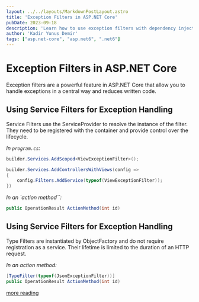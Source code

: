 ```yaml
---
layout: ../../layouts/MarkdownPostLayout.astro
title: 'Exception Filters in ASP.NET Core'
pubDate: 2023-09-18
description: 'Learn how to use exception filters with dependency injection for effective error handling in ASP.NET Core.'
author: 'Kadir Yunus Demir'
tags: ["asp.net-core", "asp.net6", ".net6"]
---
```

# Exception Filters in ASP.NET Core

Exception filters are a powerful feature in ASP.NET Core that allow you to handle exceptions in a central way and reduces written code.

## Using Service Filters for Exception Handling

Service Filters use the ServiceProvider to resolve the instance of the filter. They need to be registered with the container and provide control over the lifecycle.

*In `program.cs`:*
```csharp
builder.Services.AddScoped<ViewExceptionFilter>();

builder.Services.AddControllersWithViews(config =>
{
    config.Filters.AddService(typeof(ViewExceptionFilter));
})
```
*In an `action method``:*
```csharp
public OperationResult ActionMethod(int id)
```

## Using Service Filters for Exception Handling
Type Filters are instantiated by ObjectFactory and do not require registration as a service. Their lifetime is limited to the duration of an HTTP request.

*In an action method:*
```csharp
[TypeFilter(typeof(JsonExceptionFilter))]
public OperationResult ActionMethod(int id)
```

[more reading](https://learn.microsoft.com/en-us/aspnet/core/mvc/controllers/filters?view=aspnetcore-6.0)